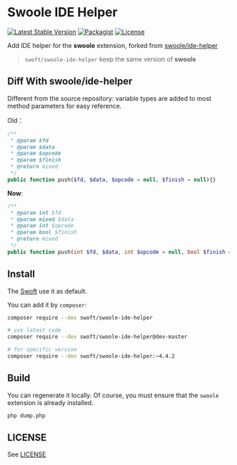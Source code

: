 # Swoole IDE Helper

[![Latest Stable Version](http://img.shields.io/packagist/v/swoft/swoole-ide-helper.svg)](https://packagist.org/packages/swoft/swoole-ide-helper)
[![Packagist](https://img.shields.io/packagist/dt/swoft/swoole-ide-helper)](https://packagist.org/packages/swoft/swoole-ide-helper)
[![License](https://img.shields.io/hexpm/l/plug.svg?maxAge=2592000)](https://github.com/swoft-cloud/swoole-ide-helper/blob/master/LICENSE)

Add IDE helper for the **swoole** extension, forked from [swoole/ide-helper](https://github.com/swoole/ide-helper)

> `swoft/swoole-ide-helper` keep the same version of **swoole**

## Diff With swoole/ide-helper

Different from the source repository: variable types are added to most method parameters for easy reference. 

Old：

```php
/**
 * @param $fd
 * @param $data
 * @param $opcode
 * @param $finish
 * @return mixed
 */
public function push($fd, $data, $opcode = null, $finish = null){}
```

**Now**:

```php
/**
 * @param int $fd
 * @param mixed $data
 * @param int $opcode
 * @param bool $finish
 * @return mixed
 */
public function push(int $fd, $data, int $opcode = null, bool $finish = null){}
```

## Install

The [Swoft](https://github.com/swoft-cloud/swoft) use it as default.

You can add it by `composer`:

```bash
composer require --dev swoft/swoole-ide-helper

# use latest code
composer require --dev swoft/swoole-ide-helper@dev-master

# for specific version
composer require --dev swoft/swoole-ide-helper:~4.4.2
```

## Build

You can regenerate it locally. Of course, you must ensure that the `swoole` extension is already installed.

```bash
php dump.php
```

## LICENSE

See [LICENSE](LICENSE)
